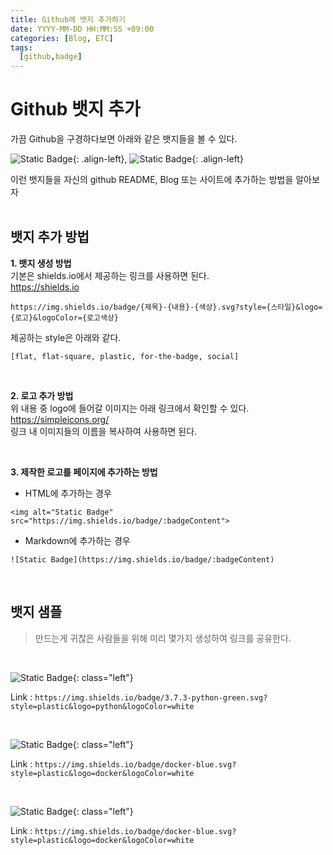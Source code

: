 ```yaml
---
title: Github에 뱃지 추가하기
date: YYYY-MM-DD HH:MM:SS +09:00
categories: [Blog, ETC]
tags:
  [github,badge]
---
```

# Github 뱃지 추가
가끔 Github을 구경하다보면 아래와 같은 뱃지들을 볼 수 있다.<br>

![Static Badge](https://img.shields.io/badge/Docker-007396.svg?style=plastic&logo=docker&logoColor=white){: .align-left}, 
![Static Badge](https://img.shields.io/badge/3.10-python-green.svg?style=plastic&logo=python&logoColor=white){: .align-left}
<!--
|![Static Badge](https://img.shields.io/badge/Docker-007396.svg?style=plastic&logo=docker&logoColor=white){: .align-left}|![Static Badge](https://img.shields.io/badge/3.10-python-green.svg?style=plastic&logo=python&logoColor=white){: .align-left}|![Static Badge](https://img.shields.io/badge/K8S-blue.svg?style=plastic&logo=kubernetes&logoColor=white){: .align-left}|![Static Badge](https://img.shields.io/badge/Twitter-Hi-white.svg?style=social&logo=x&logoColor=black){: .align-left}|![Static Badge](https://img.shields.io/badge/Github-black.svg?style=flat&logo=github&logoColor=white){: .align-left}|
|---|---|---|---|---|
-->

이런 뱃지들을 자신의 github README, Blog 또는 사이트에 추가하는 방법을 알아보자
<br><br>

## 뱃지 추가 방법
**1. 뱃지 생성 방법**<br>
기본은 shields.io에서 제공하는 링크를 사용하면 된다.<br>
https://shields.io

```
https://img.shields.io/badge/{제목}-{내용}-{색상}.svg?style={스타일}&logo={로고}&logoColor={로고색상}
```


제공하는 style은 아래와 같다.<br>
```
[flat, flat-square, plastic, for-the-badge, social]
```

<br>

**2. 로고 추가 방법**<br>
위 내용 중 logo에 들어갈 이미지는 아래 링크에서 확인할 수 있다.<br>
https://simpleicons.org/ <br>
링크 내 이미지들의 이름을 복사하여 사용하면 된다.

<br>

**3. 제작한 로고를 페이지에 추가하는 방법**<br>
- HTML에 추가하는 경우<br>
```
<img alt="Static Badge" src="https://img.shields.io/badge/:badgeContent">
```

- Markdown에 추가하는 경우<br>
```
![Static Badge](https://img.shields.io/badge/:badgeContent)
```

<br>

## 뱃지 샘플
>만드는게 귀찮은 사람들을 위해 미리 몇가지 생성하여 링크를 공유한다.


<br>

![Static Badge](https://img.shields.io/badge/3.10-python-green.svg?style=plastic&logo=python&logoColor=white){: class="left"}<br>

Link : `https://img.shields.io/badge/3.7.3-python-green.svg?style=plastic&logo=python&logoColor=white`

<br>

![Static Badge](https://img.shields.io/badge/docker-blue.svg?style=plastic&logo=docker&logoColor=white){: class="left"}<br>

Link :  `https://img.shields.io/badge/docker-blue.svg?style=plastic&logo=docker&logoColor=white`

<br>

![Static Badge](https://img.shields.io/badge/ChatGPT-74AA9C.svg?style=plastic&logo=openai&logoColor=white){: class="left"}<br>

Link :  `https://img.shields.io/badge/docker-blue.svg?style=plastic&logo=docker&logoColor=white`
